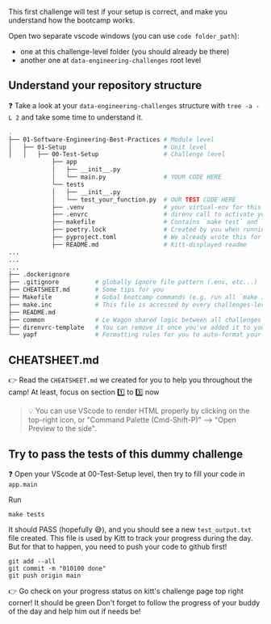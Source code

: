 This first challenge will test if your setup is correct, and make you understand how the bootcamp works.

Open two separate vscode windows (you can use `code folder_path`):
- one at this challenge-level folder (you should already be there)
- another one at `data-engineering-challenges` root level

## Understand your repository structure

❓ Take a look at your `data-engineering-challenges` structure with `tree -a -L 2` and take some time to understand it.

```bash
.
├── 01-Software-Engineering-Best-Practices # Module level
│   ├── 01-Setup                           # Unit level
│   │   ├── 00-Test-Setup                  # Challenge level
            ├── app
            │   ├── __init__.py
            │   └── main.py                # YOUR CODE HERE
            └── tests
            │   ├── __init__.py
            │   └── test_your_function.py  # OUR TEST CODE HERE
            ├── .venv                      # your virtual-env for this challenge, created automatically by poetry
            ├── .envrc                     # direnv call to activate your poetry venv as soon as you cd into the foler
            ├── makefile                   # Contains `make test` and `make install` commands for you
            ├── poetry.lock                # Created by you when running `make install`
            ├── pyproject.toml             # We already wrote this for you so that poetry install will create all you need
            ├── README.md                  # Kitt-displayed readme
...
...
...
├── .dockerignore
├── .gitignore          # globally ignore file pattern (.env, etc...)
├── CHEATSHEET.md       # Some tips for you
├── Makefile            # Gobal bootcamp commands (e.g. run all `make install` for each challenges, run all tests etc...)
├── make.inc            # This file is accessed by every challenges-level makefile (for refactoring purposes)
├── README.md
├── common              # Le Wagon shared logic between all challenges (used for test purposes)
├── direnvrc-template   # You can remove it once you've added it to your ~/.direnvrc
└── yapf                # Formatting rules for you to auto-format your code
```

## CHEATSHEET.md

👉 Read the `CHEATSHEET.md`  we created for you to help you throughout the camp! At least, focus on section 1️⃣ to 3️⃣ now

> 💡 You can use VScode to render HTML properly by clicking on the top-right icon, or "Command Palette (Cmd-Shift-P)" --> "Open Preview to the side".

## Try to pass the tests of this dummy challenge

❓ Open your VScode at 00-Test-Setup level, then try to fill your code in `app.main`

Run
```
make tests
```
It should PASS (hopefully 😅), and you should see a new `test_output.txt` file created.
This file is used by Kitt to track your progress during the day. But for that to happen, you need to push your code to github first!

```
git add --all
git commit -m "010100 done"
git push origin main
```

👉 Go check on your progress status on kitt's challenge page top right corner! It should be green
Don't forget to follow the progress of your buddy of the day and help him out if needs be!
